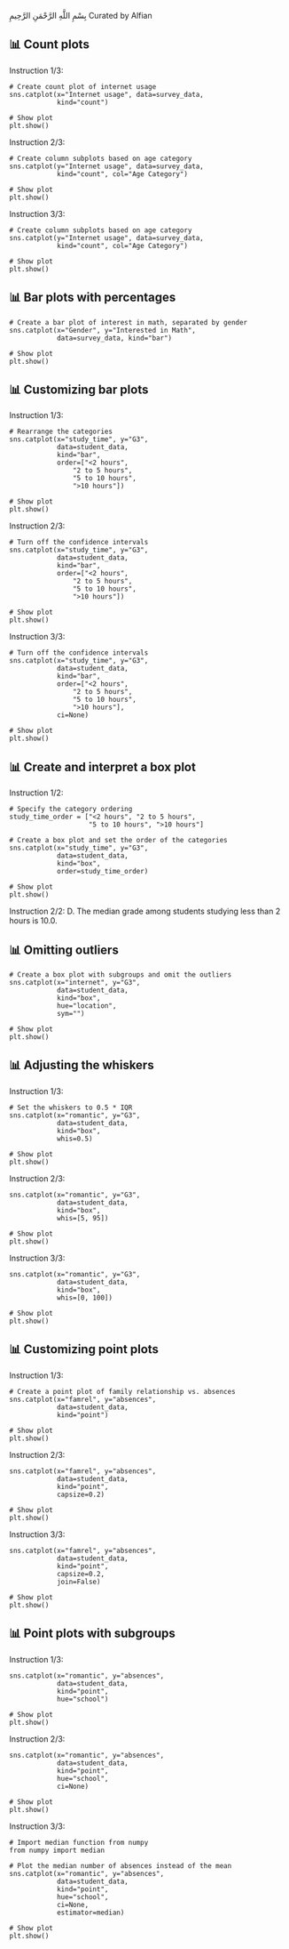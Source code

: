 بِسْمِ اللَّهِ الرَّحْمَنِ الرَّحِيمِ
Curated by Alfian

## 📊 Count plots ##
Instruction 1/3:

    # Create count plot of internet usage
    sns.catplot(x="Internet usage", data=survey_data,
                kind="count")

    # Show plot
    plt.show()

Instruction 2/3:

    # Create column subplots based on age category
    sns.catplot(y="Internet usage", data=survey_data,
                kind="count", col="Age Category")

    # Show plot
    plt.show()

Instruction 3/3:

    # Create column subplots based on age category
    sns.catplot(y="Internet usage", data=survey_data,
                kind="count", col="Age Category")

    # Show plot
    plt.show()

## 📊 Bar plots with percentages ##
    # Create a bar plot of interest in math, separated by gender
    sns.catplot(x="Gender", y="Interested in Math",
                data=survey_data, kind="bar")

    # Show plot
    plt.show()

## 📊 Customizing bar plots ##
Instruction 1/3:

    # Rearrange the categories
    sns.catplot(x="study_time", y="G3",
                data=student_data,
                kind="bar",
                order=["<2 hours", 
                    "2 to 5 hours", 
                    "5 to 10 hours", 
                    ">10 hours"])

    # Show plot
    plt.show()

Instruction 2/3:

    # Turn off the confidence intervals
    sns.catplot(x="study_time", y="G3",
                data=student_data,
                kind="bar",
                order=["<2 hours", 
                    "2 to 5 hours", 
                    "5 to 10 hours", 
                    ">10 hours"])

    # Show plot
    plt.show()

Instruction 3/3:

    # Turn off the confidence intervals
    sns.catplot(x="study_time", y="G3",
                data=student_data,
                kind="bar",
                order=["<2 hours", 
                    "2 to 5 hours", 
                    "5 to 10 hours", 
                    ">10 hours"],
                ci=None)

    # Show plot
    plt.show()

## 📊 Create and interpret a box plot ##
Instruction 1/2:

    # Specify the category ordering
    study_time_order = ["<2 hours", "2 to 5 hours", 
                        "5 to 10 hours", ">10 hours"]

    # Create a box plot and set the order of the categories
    sns.catplot(x="study_time", y="G3",
                data=student_data,
                kind="box",
                order=study_time_order)

    # Show plot
    plt.show()

Instruction 2/2:
D. The median grade among students studying less than 2 hours is 10.0.

## 📊 Omitting outliers ##
    # Create a box plot with subgroups and omit the outliers
    sns.catplot(x="internet", y="G3",
                data=student_data,
                kind="box",
                hue="location",
                sym="")

    # Show plot
    plt.show()

## 📊 Adjusting the whiskers ##
Instruction 1/3:

    # Set the whiskers to 0.5 * IQR
    sns.catplot(x="romantic", y="G3",
                data=student_data,
                kind="box",
                whis=0.5)

    # Show plot
    plt.show()

Instruction 2/3:

    sns.catplot(x="romantic", y="G3",
                data=student_data,
                kind="box",
                whis=[5, 95])

    # Show plot
    plt.show()

Instruction 3/3:

    sns.catplot(x="romantic", y="G3",
                data=student_data,
                kind="box",
                whis=[0, 100])

    # Show plot
    plt.show()

## 📊 Customizing point plots ##
Instruction 1/3:

    # Create a point plot of family relationship vs. absences
    sns.catplot(x="famrel", y="absences",
                data=student_data,
                kind="point")
                
    # Show plot
    plt.show()

Instruction 2/3:

    sns.catplot(x="famrel", y="absences",
                data=student_data,
                kind="point",
                capsize=0.2)
                
    # Show plot
    plt.show()

Instruction 3/3:

    sns.catplot(x="famrel", y="absences",
                data=student_data,
                kind="point",
                capsize=0.2,
                join=False)
                
    # Show plot
    plt.show()

## 📊 Point plots with subgroups ##
Instruction 1/3:

    sns.catplot(x="romantic", y="absences",
                data=student_data,
                kind="point",
                hue="school")

    # Show plot
    plt.show()

Instruction 2/3:

    sns.catplot(x="romantic", y="absences",
                data=student_data,
                kind="point",
                hue="school",
                ci=None)

    # Show plot
    plt.show()

Instruction 3/3:

    # Import median function from numpy
    from numpy import median

    # Plot the median number of absences instead of the mean
    sns.catplot(x="romantic", y="absences",
                data=student_data,
                kind="point",
                hue="school",
                ci=None,
                estimator=median)

    # Show plot
    plt.show()